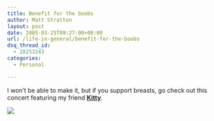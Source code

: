 ```yaml
---
title: Benefit for the boobs
author: Matt Stratton
layout: post
date: 2005-03-25T09:27:00+00:00
url: /life-in-general/benefit-for-the-boobs
dsq_thread_id:
  - 28253243
categories:
  - Personal

---
```

I won&#8217;t be able to make it, but if you support breasts, go check out this concert featuring my friend [**Kitty**][1].

![][2]

 [1]: https://dailykitty.blogspot.com
 [2]: https://photos8.flickr.com/7390719_4bdc39c092.jpg